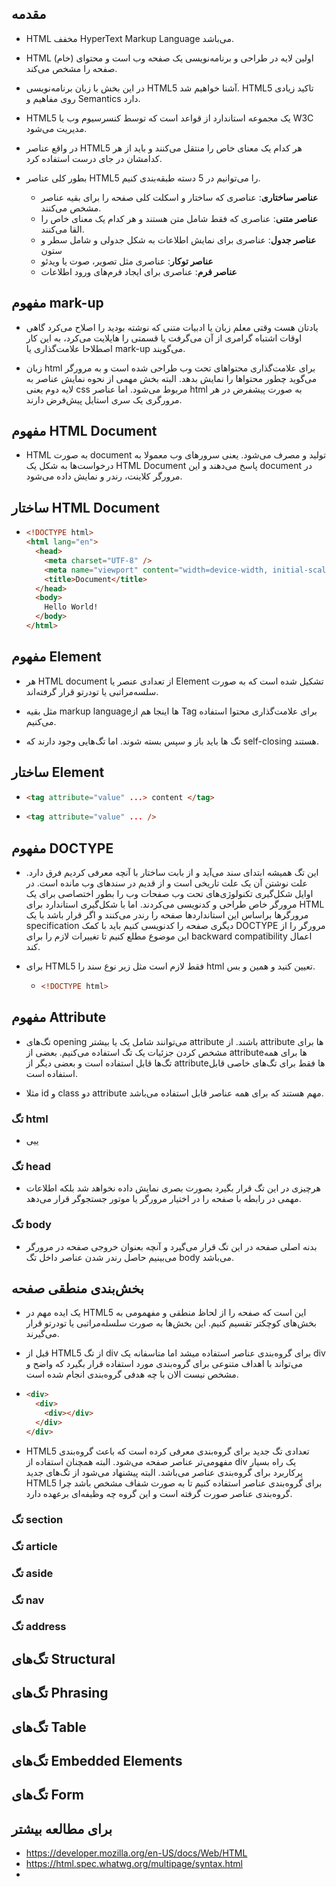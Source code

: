 ## مقدمه

- HTML مخفف HyperText Markup Language می‌باشد.

- HTML اولین لایه در طراحی و برنامه‌نویسی یک صفحه وب است و محتوای (خام) صفحه را مشخص می‌کند.

- در این بخش با زبان برنامه‌نویسی HTML5 آشنا خواهیم شد. HTML5 تاکید زیادی روی مفاهیم و Semantics دارد.

- HTML5 یک مجموعه استاندارد از قواعد است که توسط کنسرسیوم وب یا W3C مدیریت می‌شود.

- در واقع عناصر HTML5 هر کدام یک معنای خاص را منتقل می‌کنند و باید از هر کدامشان در جای درست استفاده کرد.

- بطور کلی عناصر HTML5 را می‌توانیم در 5 دسته طبقه‌بندی کنیم.

  - **عناصر ساختاری**: عناصری که ساختار و اسکلت کلی صفحه را برای بقیه عناصر مشخص می‌کنند.
  - **عناصر متنی**: عناصری که فقط شامل متن هستند و هر کدام یک معنای خاص را القا می‌کنند.
  - **عناصر جدول**: عناصری برای نمایش اطلاعات به شکل جدولی و شامل سطر و ستون
  - **عناصر توکار**: عناصری مثل تصویر، صوت یا ویدئو
  - **عناصر فرم**: عناصری برای ایجاد فرم‌های ورود اطلاعات

## مفهوم mark-up

- یادتان هست وقتی معلم زبان یا ادبیات متنی که نوشته بودید را اصلاح می‌کرد گاهی اوقات اشتباه گرامری از آن می‌گرفت یا قسمتی را هایلایت می‌کرد، به این کار اصطلاحا علامت‌گذاری یا mark-up می‌گویند.

- زبان html برای علامت‌گذاری محتواهای تحت وب طراحی شده است و به مرورگر می‌گوید چطور محتواها را نمایش بدهد. البته بخش مهمی از نحوه نمایش عناصر به لایه دوم یعنی css مربوط می‌شود. اما عناصر html به صورت پیشفرض در هر مرورگری یک سری استایل پیش‌فرض دارند.

## مفهوم HTML Document

- HTML به صورت document تولید و مصرف می‌شود. یعنی سرورهای وب معمولا به درخواست‌ها به شکل یک HTML Document پاسخ می‌دهند و این document در مرورگر کلاینت، رندر و نمایش داده می‌شود.

## ساختار HTML Document

- ```html
  <!DOCTYPE html>
  <html lang="en">
    <head>
      <meta charset="UTF-8" />
      <meta name="viewport" content="width=device-width, initial-scale=1.0" />
      <title>Document</title>
    </head>
    <body>
      Hello World!
    </body>
  </html>
  ```

## مفهوم Element

- هر HTML document از تعدادی عنصر یا Element تشکیل شده است که به صورت سلسه‌مراتبی یا تودرتو قرار گرفته‌اند.

- مثل بقیه markup languageها اینجا هم از Tag برای علامت‌گذاری محتوا استفاده می‌کنیم.

- تگ ها باید باز و سپس بسته شوند. اما تگ‌هایی وجود دارند که self-closing هستند.

## ساختار Element

- ```html
  <tag attribute="value" ...> content </tag>
  ```

- ```html
  <tag attribute="value" ... />
  ```

## مفهوم DOCTYPE

- این تگ همیشه ابتدای سند می‌آید و از بابت ساختار با آنچه معرفی کردیم فرق دارد. علت نوشتن آن یک علت تاریخی است و از قدیم در سندهای وب مانده است. در اوایل شکل‌گیری تکنولوژی‌های تحت وب صفحات وب را بطور اختصاصی برای یک مرورگر خاص طراحی و کدنویسی می‌کردند. اما با شکل‌گیری استاندارد برای HTML مرورگرها براساس این استانداردها صفحه را رندر می‌کنند و اگر قرار باشد با یک specification دیگری صفحه را کدنویسی کنیم باید با کمک DOCTYPE مرورگر را از این موضوع مطلع کنیم تا تغییرات لازم را برای backward compatibility اعمال کند.

- برای HTML5 فقط لازم است مثل زیر نوع سند را html تعیین کنید و همین و بس.

  - ```html
    <!DOCTYPE html>
    ```

## مفهوم Attribute

- تگ‌های opening می‌توانند شامل یک یا بیشتر attribute باشند. از attribute ها برای مشخص کردن جزئیات یک تگ استفاده می‌کنیم. بعضی از attributeها برای همه تگ‌ها قابل استفاده است و بعضی دیگر از attributeها فقط برای تگ‌های خاصی قابل استفاده است.

- مثلا id و class دو attribute مهم هستند که برای همه عناصر قابل استفاده می‌باشد.

### تگ html

- ییی

### تگ head

- هرچیزی در این تگ قرار بگیرد بصورت بصری نمایش داده نخواهد شد بلکه اطلاعات مهمی در رابطه با صفحه را در اختیار مرورگر یا موتور جستجوگر قرار می‌دهد.

### تگ body

- بدنه اصلی صفحه در این تگ قرار می‌گیرد و آنچه بعنوان خروجی صفحه در مرورگر می‌بینیم حاصل رندر شدن عناصر داخل تگ body می‌باشد.

## بخش‌بندی منطقی صفحه

- یک ایده مهم در HTML5 این است که صفحه را از لحاظ منطقی و مفهمومی به بخش‌های کوچکتر تقسیم کنیم. این بخش‌ها به صورت سلسله‌مراتبی یا تودرتو قرار می‌گیرند.

- قبل از HTML5 از تگ div برای گروه‌بندی عناصر استفاده میشد اما متاسفانه یک div می‌تواند با اهداف متنوعی برای گروه‌بندی مورد استفاده قرار بگیرد که واضح و مشخص نیست الان با چه هدفی گروه‌بندی انجام شده است.

- ```html
  <div>
    <div>
      <div></div>
    </div>
  </div>
  ```

- HTML5 تعدادی تگ جدید برای گروه‌بندی معرفی کرده است که باعث گروه‌بندی مفهومی‌تر عناصر صفحه می‌شود. البته همچنان استفاده از div یک راه بسیار پرکاربرد برای گروه‌بندی عناصر می‌باشد. البته پیشنهاد می‌شود از تگ‌های جدید HTML5 برای گروه‌بندی عناصر استفاده کنیم تا به صورت شفاف مشخص باشد چرا گروه‌بندی عناصر صورت گرفته است و این گروه چه وظیفه‌ای برعهده دارد.

### تگ section

### تگ article

### تگ aside

### تگ nav

### تگ address

## تگ‌های Structural

## تگ‌های Phrasing

## تگ‌های Table

## تگ‌های Embedded Elements

## تگ‌های Form

## برای مطالعه بیشتر

- https://developer.mozilla.org/en-US/docs/Web/HTML
- https://html.spec.whatwg.org/multipage/syntax.html
-
